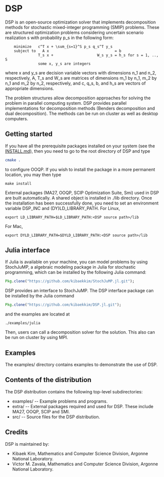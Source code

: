 DSP
===
DSP is an open-source optimization solver that implements decomposition methods for stochastic mixed-integer programming (SMIP) problems. These are structured optimization problems considering uncertain scenario realization s with probability p_s in the following form:

        minimize   c^T x + \sum_{s=1}^S p_s q_s^T y_s
        subject to   A x                              = b
                   T_s x +                    W_s y_s = h_s for s = 1, .., S
                   some x, y_s are integers

where x and y_s are decision variable vectors with dimensions n_1 and n_2, respectively, A, T_s and W_s are matrices of dimensions m_1 by n_1, m_2 by n_1 and m_2 by n_2, respectively, and c, q_s, b, and h_s are vectors of appropriate dimensions.

The problem structures allow decomposition approaches for solving the problem in parallel computing system. DSP provides parallel implementations for decomposition methods (Benders decomposition and dual decomposition). The methods can be run on cluster as well as desktop computers.

Getting started
---------------
If you have all the prerequisite packages installed on your system (see the [INSTALL.md](./INSTALL.md)), then you need to go to the root directory of DSP and type
```cmake
cmake .
```
to configure OOQP. If you wish to install the package in a more permanent location, you may then type
```
make install
```
External packages (MA27, OOQP, SCIP Optimization Suite, Smi) used in DSP are built automatically. A shared object is installed in ./lib directory. Once the installation has been successfully done, you need to set an environment variable DSP_INC and (DY)LD_LIBRARY_PATH.
For Linux,
```
export LD_LIBRARY_PATH=$LD_LIBRARY_PATH:<DSP source path>/lib
```
For Mac,
```
export DYLD_LIBRARY_PATH=$DYLD_LIBRARY_PATH:<DSP source path>/lib
```

Julia interface
---------------
If Julia is available on your machine, you can model problems by using StochJuMP, a algebraic modeling package in Julia for stochastic programming, which can be installed by the following Julia command:
```julia
Pkg.clone("https://github.com/kibaekkim/StochJuMP.jl.git");
```
DSP provides an interface to StochJuMP. The DSP interface package can be installed by the Julia command
```julia
Pkg.clone("https://github.com/kibaekkim/DSP.jl.git");
```
and the examples are located at
```
./examples/julia
```
Then, users can call a decomposition solver for the solution. This also can be run on cluster by using MPI.

Examples
--------
The examples/ directory contains examples to demonstrate the use of DSP. 

Contents of the distribution
----------------------------
The DSP distribution contains the following top-level subdirectories:
* examples/ -- Example problems and programs.
* extra/ -- External packages required and used for DSP. These include MA27, OOQP, SCIP and SMI.
* src/ -- Source files for the DSP distribution.

Credits
-------
DSP is maintained by:
* Kibaek Kim, Mathematics and Computer Science Division, Argonne National Laboratory.
* Victor M. Zavala, Mathematics and Computer Science Division, Argonne National Laboratory.
